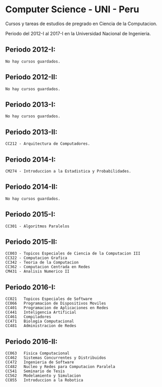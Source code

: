 # Computer Science - UNI - Peru

Cursos y tareas de estudios de pregrado en Ciencia de la Computacion.

Periodo del 2012-I al 2017-I en la Universidad Nacional de Ingenieria.

## Periodo 2012-I:

    No hay cursos guardados.

## Periodo 2012-II:

    No hay cursos guardados.

## Periodo 2013-I:

    No hay cursos guardados.

## Periodo 2013-II:

    CC212 - Arquitectura de Computadores.

## Periodo 2014-I:

    CM274 - Introduccion a la Estadistica y Probabilidades.

## Periodo 2014-II:

    No hay cursos guardados.

## Periodo 2015-I:

    CC301 - Algoritmos Paralelos

## Periodo 2015-II:

    CC003 - Topicos Especiales de Ciencia de la Computacion III
    CC322 - Computacion Grafica
    CC342 - Teoria de la Computacion
    CC362 - Computacion Centrada en Redes
    CM431 - Analisis Numerico II

## Periodo 2016-I:

    CC021 	Topicos Especiales de Software
    CC066 	Programacion de Dispositivos Moviles
    CC401 	Programacion de Aplicaciones en Redes
    CC441 	Inteligencia Artificial
    CC461 	Compiladores
    CC471 	Biologia Computacional
    CC481 	Administracion de Redes

## Periodo 2016-II:

    CC063 	Fisica Computacional
    CC462 	Sistemas Concurrentes y Distribuidos
    CC472 	Ingenieria de Software
    CC482 	Nucleo y Redes para Computacion Paralela
    CC541 	Seminario de Tesis
    CC562 	Modelamiento y Simulacion
    CC055 	Introduccion a la Robotica

